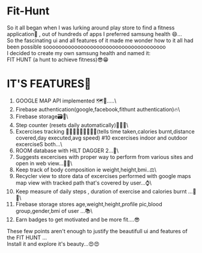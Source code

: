 # Fit-Hunt
So it all began when I was lurking around play store to find a fitness application🤔 , out of hundreds of apps I preferred samsung health 😄...\
So the fascinating ui and all features of it made me wonder how to it all had been possible soooooooooooooooooooooooooooooooooooooo\
I decided to create my own samsung health and named it:\
FIT HUNT (a hunt to achieve fitness)😎😁

# IT'S FEATURES👀
1) GOOGLE MAP API implemented 🗺🗾.....\
2) Firebase authentication(google,facebook,fithunt authentication)🔥\
3) Firebase storage🗃📂\
4) Step counter (resets daily automatically)🚶‍♂️🚶\
5) Excercises tracking 🚴🏻‍♀️🏊🏻‍♀️🚵🏻‍♀️(tells time taken,calories burnt,distance covered,day executed,avg speed) #10 excercises indoor and outdoor excerciseS both...\
6) ROOM database with HILT DAGGER 2...🔪\
7) Suggests excercises with proper way to perform from various sites and open in web view...🤖🤖\
8) Keep track of body composition ie weight,height,bmi..⚖\
9) Recycler view to store data of excercises performed with google maps map view with tracked path that's covered by user...⌚\
10) Keep measure of daily steps , duration of exercise and calories burnt ...🍕🔥\
11) Firebase storage stores age,weight,height,profile pic,blood group,gender,bmi of user ...📚\
12) Earn badges to get motivated and be more fit....😎

  These few points aren't enough to justify the beautifull ui and features of the FIT HUNT ...\
  Install it and explore it's beauty...😍😍
